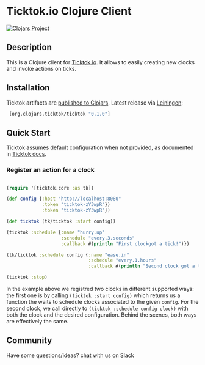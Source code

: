 # Ticktok.io Clojure Client
[![Clojars Project](https://img.shields.io/clojars/v/org.clojars.ticktok/ticktok.svg)](https://clojars.org/org.clojars.ticktok/ticktok)


## Description
This is a Clojure client for [Ticktok.io](https://ticktok.io). It allows to easily creating new clocks and invoke actions on ticks.

## Installation

Ticktok artifacts are [published to Clojars](https://clojars.org/org.clojars.ticktok/ticktok).
Latest release via [Leiningen](https://leiningen.org/):

```clojure
 [org.clojars.ticktok/ticktok "0.1.0"]
```



## Quick Start

Ticktok assumes default configuration when not provided, as documented in [Ticktok docs](https://ticktok.io/docs).

### Register an action for a clock

```clojure

(require '[ticktok.core :as tk])

(def config {:host "http://localhost:8080"
             :token "ticktok-zY3wpR"})
             :token "ticktok-zY3wpR"})

(def ticktok (tk/ticktok :start config))

(ticktok :schedule {:name "hurry.up"
                    :schedule "every.3.seconds"
                    :callback #(println "First clockgot a tick!")})

(tk/ticktok :schedule config {:name "ease.in"
                              :schedule "every.1.hours"
                              :callback #(println "Second clock got a tick!")})

(ticktok :stop)

```

In the example above we registred two clocks in different supported ways: the first one is by calling ```(ticktok :start config)``` which returns us a function the waits to schedule clocks associated to the given ```config```. For the second clock, we call directly to ```(ticktok :schedule config clock)``` with both the clock and the desired configuration. Behind the scenes, both ways are effectively the same.

## Community
Have some questions/ideas? chat with us on [Slack](https://join.slack.com/t/ticktokio/shared_invite/enQtNTE0MzExNTY5MjIzLThjNDU3NjIzYzQxZTY0YTM5ODE2OWFmMWU3YmQ1ZTViNDVmYjZkNWUzMWU5NWU0YmU5NWYxMWMxZjlmNGQ1Y2U)
